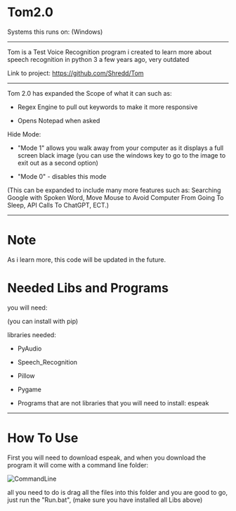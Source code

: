 # Tom2.0

Systems this runs on: (Windows)

---

Tom is a Test Voice Recognition program i created to learn more about speech recognition in python 3 a few years ago, very outdated

Link to project: https://github.com/Shredd/Tom

---

Tom 2.0 has expanded the Scope of what it can such as:

- Regex Engine to pull out keywords to make it more responsive

- Opens Notepad when asked

Hide Mode: 

- "Mode 1" allows you walk away from your computer as it displays a full screen black image (you can use the windows key to go to the image to exit out as a second option)

- "Mode 0" - disables this mode

(This can be expanded to include many more features such as: Searching Google with Spoken Word, Move Mouse to Avoid Computer From Going To Sleep, API Calls To ChatGPT, ECT.)


---

# Note

As i learn more, this code will be updated in the future.

# Needed Libs and Programs

you will need:

(you can install with pip)

libraries needed:
- PyAudio
- Speech_Recognition
- Pillow
- Pygame

- Programs that are not libraries that you will need to install: espeak

---

# How To Use

First you will need to download espeak, and when you download the program it will come with a command line folder:


![CommandLine](https://github.com/user-attachments/assets/d4a48faf-e7e9-4756-8272-de3fa4ea0162)


all you need to do is drag all the files into this folder and you are good to go, just run the "Run.bat", (make sure you have installed all Libs above)
